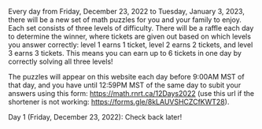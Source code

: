 Every day from Friday, December 23, 2022 to Tuesday, January 3, 2023, there will be a new set of math puzzles for you and your family to enjoy. Each set consists of three levels of difficulty. There will be a raffle each day to determine the winner, where tickets are given out based on which levels you answer correctly: level 1 earns 1 ticket, level 2 earns 2 tickets, and level 3 earns 3 tickets. This means you can earn up to 6 tickets in one day by correctly solving all three levels!

The puzzles will appear on this website each day before 9:00AM MST of that day, and you have until 12:59PM MST of the same day to subit your answers using this form: https://math.rnrt.ca/12Days2022 (use this url if the shortener is not working: https://forms.gle/8kLAUVSHCZCfKWT28).

Day 1 (Friday, December 23, 2022): Check back later!

